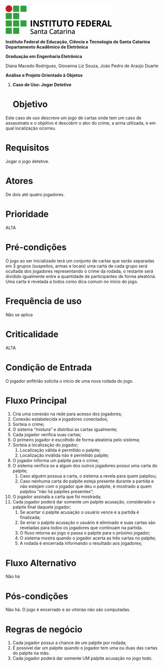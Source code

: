 

![PRG22107/Imagens/logo.png](https://github.com/jaojao7/PRG22107/blob/main/Imagens/logo.png)


**Instituto Federal de Educação, Ciência e Tecnologia de Santa Catarina Departamento Acadêmico de Eletrônica**

**Graduação em Engenharia Eletrônica**

Diana Macedo Rodrigues, Giovanna Liz Souza, João Pedro de Araújo Duarte

**Análise e Projeto Orientado à Objetos**

1. **Caso de Uso: Jogar Detetive**
    # **Objetivo**

Este caso de uso descreve um jogo de cartas onde tem um caso de assassinato e o objetivo é descobrir o ator do crime, a arma utilizada, e em qual localização ocorreu. 

 # **Requisitos**

 Jogar o jogo detetive.

 # **Atores**

De dois até quatro jogadores.

 # **Prioridade**

ALTA

 # **Pré-condições**

O jogo ao ser inicializado terá um conjunto de cartas que serão separadas em 3 grupos (suspeitos, armas e locais) uma carta de cada grupo será ocultada dos jogadores representando o crime da rodada, o restante será dividido igualmente entre a quantidade de participantes de forma aleatória. Uma carta é revelada a todos como dica comum no início do jogo. 


 # **Frequência de uso**

Não se aplica

 # **Criticalidade**

ALTA

 # **Condição de Entrada**

O jogador anfitrião solicita o início de uma nova  rodada do jogo.

 # **Fluxo Principal**

1. Cria uma conexão na rede para acesso dos jogadores;
2. Conexão estabelecida e jogadores conectados;
1. Sorteia o crime;
1. O sistema “mistura” e distribui as cartas igualmente;
1. Cada jogador verifica suas cartas;
1. O primeiro jogador é escolhido de forma aleatória pelo sistema;
1. Sorteia a localização do jogador;
   1) Localização válida é permitido o palpite;
   1) Localização inválida não é permitido palpite;
1. O jogador informa um palpite para o crime;
1. O sistema verifica se a algum dos outros jogadores possui uma carta do palpite;
   1) Caso alguém possua a carta, o sistema a revela para quem palpitou;
   1) Caso nenhuma carta do palpite esteja presente durante a partida e não estejam com o jogador que deu o palpite, é mostrado a quem palpitou “não há palpites presentes”;
1. O jogador assinala a carta que foi mostrada;
1. Cada jogador poderá dar somente um palpite acusação, considerado o palpite final daquele jogador;
    1. Se acertar o palpite acusação o usuário vence e a partida é finalizada;
    1. Se errar o palpite acusação o usuário é eliminado e suas cartas são reveladas para todos os jogadores que continuam na partida.
    1. O fluxo retorna ao jogo e passa o palpite para o próximo jogador;
    1. O sistema mostra quando o jogador acerta as três cartas no palpite;
    1. A rodada é encerrada informando o resultado aos jogadores;

 # **Fluxo Alternativo**

Não há

 # **Pós-condições**

Não há. O jogo é encerrado e as vitórias não são computadas.

 # **Regras de negócio**

1. Cada jogador possui a chance de um palpite por rodada;
1. É possível dar um palpite quando o jogador tem uma ou duas das cartas do palpite na mão.
1. Cada jogador poderá dar somente UM palpite acusação no jogo todo.
